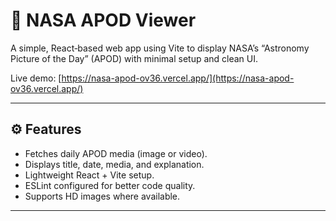 # 🌌 NASA APOD Viewer

A simple, React‐based web app using Vite to display NASA’s “Astronomy Picture of the Day” (APOD) with minimal setup and clean UI.

Live demo: [https://nasa-apod-ov36.vercel.app/](https://nasa-apod-ov36.vercel.app/)

---

## ⚙️ Features

- Fetches daily APOD media (image or video).
- Displays title, date, media, and explanation.
- Lightweight React + Vite setup.
- ESLint configured for better code quality.
- Supports HD images where available.

---

